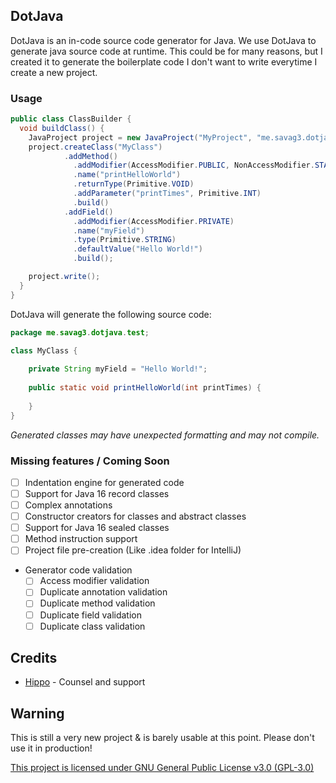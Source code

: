 ## DotJava

DotJava is an in-code source code generator for Java. We use DotJava to generate java source code at runtime. This could be for many reasons, but I created it to generate the boilerplate code I don't want to write everytime I create a new project.

### Usage
```java
public class ClassBuilder {
  void buildClass() {
    JavaProject project = new JavaProject("MyProject", "me.savag3.dotjava.test");
    project.createClass("MyClass")
            .addMethod()
              .addModifier(AccessModifier.PUBLIC, NonAccessModifier.STATIC)
              .name("printHelloWorld")
              .returnType(Primitive.VOID)
              .addParameter("printTimes", Primitive.INT)
              .build()
            .addField()
              .addModifier(AccessModifier.PRIVATE)
              .name("myField")
              .type(Primitive.STRING)
              .defaultValue("Hello World!")
              .build();

    project.write();
  }
}
```
DotJava will generate the following source code:
```java
package me.savag3.dotjava.test;

class MyClass {
    
    private String myField = "Hello World!";
    
    public static void printHelloWorld(int printTimes) {
        
    }
}
```
*Generated classes may have unexpected formatting and may not compile.*

### Missing features / Coming Soon
- [ ] Indentation engine for generated code
- [ ] Support for Java 16 record classes
- [ ] Complex annotations
- [ ] Constructor creators for classes and abstract classes
- [ ] Support for Java 16 sealed classes
- [ ] Method instruction support
- [ ] Project file pre-creation (Like .idea folder for IntelliJ)
- Generator code validation
  - [ ] Access modifier validation
  - [ ] Duplicate annotation validation
  - [ ] Duplicate method validation
  - [ ] Duplicate field validation
  - [ ] Duplicate class validation

## Credits
- [Hippo](https://github.com/Hippo) - Counsel and support

## Warning
This is still a very new project & is barely usable at this point. Please don't use it in production!

[This project is licensed under GNU General Public License v3.0 (GPL-3.0)](https://choosealicense.com/licenses/gpl-3.0/)